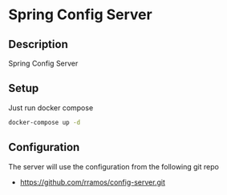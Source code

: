 # Spring Config Server

## Description

Spring Config Server

## Setup

Just run docker compose

```sh
docker-compose up -d
```

## Configuration

The server will use the configuration from the following git repo

- <https://github.com/rramos/config-server.git>

